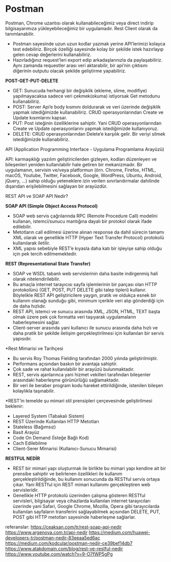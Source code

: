 # Postman


Postman, Chrome uzantısı olarak kullanabileceğimiz veya direct indirip bilgisayarımıza yükleyebileceğimiz bir uygulamadır. Rest Client olarak da tanımlanabilir.
* Postman sayesinde uzun uzun kodlar yazmak yerine API’lerimizi kolayca test edebiliriz. Birçok özelliği sayesinde kolay bir şekilde istek hazırlayıp gelen cevap değerlerini kullanabiliriz.
* Hazırladığınız request’leri export edip arkadaşlarınızla da paylaşabiliriz. Aynı zamanda requestler arası veri aktarabilir, bir api’nin çıktısını diğerinin outputu olacak şekilde geliştirme yapabiliriz. 

**POST-GET-PUT-DELETE**
* GET: Sunucuda herhangi bir değişiklik (ekleme, slime, modifiye) yapılmayacaksa sadece veri çekmek(okuma) istiyorsak Get metodunu kullanabiliriz.
* POST: Server Api’e body kısmını doldurarak ve veri üzerinde değişiklik yapmak istediğimizde kullanabiliriz. CRUD operasyonlarından Create ve Update kısımlarını kapsar.
* PUT: Post isteğinin özelliklerine sahiptir. Yani CRUD operasyonlarından Create ve Update operasyonlarını yapmak istediğimizde kullanıyoruz.
* DELETE: CRUD operasyonlarından Delete’e karşılık gelir. Bir veriyi silmek istediğimizde kullanabiliriz.  
  
 API (Application Programming Interface - Uygulama Programlama Arayüzü)
   
API:  karmaşıklığı yazılım geliştiricilerden gizleyen, kodları düzenleyen ve bileşenleri yeniden kullanılabilir hale getiren bir mekanizmadır.
Bir uygulamanın, servisin ve/veya platformun (örn. Chrome, Firefox, HTML, macOS, Youtube, Twitter, Facebook, Google, WordPress, Ubuntu, Android, jQuery, ...) sahip olduğu yeteneklere izin verilen sınırlandırmalar dahilinde dışarıdan erişilebilmesini sağlayan bir arayüzdür.

   REST API ve SOAP API Nedir?
   
**SOAP API (Simple Object Access Protocol)**
* SOAP web servis çağrılarında RPC (Remote Procedure Call) modelini kullanan, istemci/sunucu mantığına dayalı bir protokol olarak ifade edilebilir. 
* Metotların call edilmesi üzerine alınan response da dahil sürecin tamamı XML olarak ve genellikle HTTP (Hyper Text Transfer Protocol) protokolü kullanılarak iletilir. 
* XML yapısı sebebiyle REST’e kıyasla daha katı bir işleyişe sahip olduğu için pek tercih edilmemektedir. 

**REST  (Representational State Transfer)**
* SOAP ve WSDL tabanlı web servislerinin daha basite indirgenmiş hali olarak nitelendirilebilir. 
* Bu amaçla internet tarayıcısı sayfa işlemlerinin bir parçası olan HTTP protokolünü (GET, POST, PUT DELETE gibi talep tipleri) kullanır. Böylelikle REST API geliştiricilere yaygın, pratik ve oldukça esnek bir kullanım olanağı sunduğu gibi, minimum içerikle veri alıp gönderdiği için de daha hızlıdır. 
* REST API, istemci ve sunucu arasında XML, JSON, HTML, TEXT başta olmak üzere pek çok formatta veri taşıyarak uygulamaların haberleşmesini sağlar.
* Client-server arasında yani kullanıcı ile sunucu arasında daha hızlı ve daha pratik bir şekilde iletişim gerçekleştirilmesi için kullanılan bir servis yapısıdır.

*Rest Mimarisi ve Tarihçesi
* Bu servis Roy Thomas Fielding tarafından 2000 yılında geliştirilmiştir.
* Performans açısından baskın bir avantaja sahiptir.
* Çok sade ve rahat kullanılabilir bir arayüzü bulunmaktadır.
* REST, servis ajanlarınca yani hizmet vekilleri tarafından bileşenler arasındaki haberleşme görünürlüğü sağlamaktadır.
* Bir veri ile beraber program kodu hareket ettirildiğinde, istenilen bileşen kolaylıkla taşınabilir.

*REST’in temelde şu mimari stil prensipleri çerçevesinde geliştirilmesi beklenir:
* Layered System (Tabakalı Sistem)
* REST Üzerinde Kullanılan HTTP Metotları
* Stateless (Bağımsız)
* Basit Arayüz
* Code On Demand (İsteğe Bağlı Kod)
* Cach Edilebilme
* Client-Serer Mimarisi (Kullanıcı-Sunucu Mimarisi)

**RESTFUL NEDİR**
* REST bir mimari yapı oluşturmak ile birlikte bu mimari yapı kendine ait bir prensibe sahiptir ve belirlenen özellikleri ile kullanım gerçekleştirildiğinde, bu kullanım sonucunda da RESTful servis ortaya çıkar. Yani RESTful için REST mimari kullanımı gerçekleştiren web servisleridir.
* Genellikle HTTP protokolü üzerinden çalışma gösteren RESTful servisleri, bilgisayar veya cihazlarda kullanılan internet tarayıcıları üzerinde yani Safari, Google Chrome, Mozilla, Opera gibi tarayıcılarda kullanılan sayfaların transferini sağlayabilmek açısından DELETE, PUT, POST gibi HTTP metotları sayesinde haberleşme sağlarlar.



referanslar:
https://ceaksan.com/tr/rest-soap-api-nedir
https://www.argenova.com.tr/api-nedir
https://medium.com/huawei-developers-tr/postman-nedir-83eeaa5ed6ac
https://medium.com/kodcular/postman-nedir-ce39bef14db7
https://www.atakdomain.com/blog/rest-ve-restful-nedir
https://www.youtube.com/watch?v=9-O7fWP5gPg

